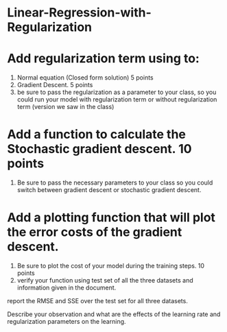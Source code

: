 # Linear-Regression-with-Regularization

# Add regularization term using   to:
1) Normal equation (Closed form solution) 5 points
2) Gradient Descent. 5 points
3) be sure to pass the regularization as a parameter to your class, so you could run your model with regularization term or without regularization term (version we saw in the class)
# Add a function to calculate the Stochastic gradient descent. 10 points
1) Be sure to pass the necessary parameters to your class so you could switch between gradient descent or stochastic gradient descent.
# Add a plotting function that will plot the error costs of the gradient descent.
1) Be sure to plot the cost of your model during the training steps. 10 points
2) verify your function using test set of all the three datasets and information given in the document. 

report the RMSE and SSE over the test set for all three datasets. 

Describe your observation and what are the effects of the learning rate and regularization parameters on the learning.

